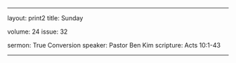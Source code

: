 --- 

layout: print2
title: Sunday

volume: 24
issue: 32

sermon: True Conversion
speaker: Pastor Ben Kim
scripture: Acts 10:1-43

---